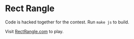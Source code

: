 # Rect Rangle
Code is hacked together for the contest. Run `make js` to build.

Visit [RectRangle.com](http://rectrangle.com) to play.
